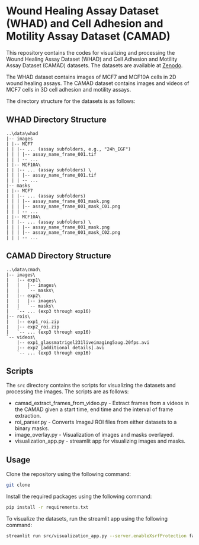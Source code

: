 # Wound Healing Assay Dataset (WHAD) and Cell Adhesion and Motility Assay Dataset (CAMAD)

This repository contains the codes for visualizing and processing the Wound Healing Assay Dataset (WHAD) and Cell Adhesion and Motility Assay Dataset (CAMAD) datasets. The datasets are available at [Zenodo](https://zenodo.org/record/4640734#.YH9Q9pMzZQI).

The WHAD dataset contains images of MCF7 and MCF10A cells in 2D wound healing assays. The CAMAD dataset contains images and videos of MCF7 cells in 3D cell adhesion and motility assays.

The directory structure for the datasets is as follows:
## WHAD Directory Structure
```
..\data\whad
|-- images
| |-- MCF7
| | |-- ... (assay subfolders, e.g., "24h_EGF")
| | | |-- assay_name_frame_001.tif
| | | -- ...
| |-- MCF10A\
| | |-- ... (assay subfolders) \
| | | |-- assay_name_frame_001.tif
| | | -- ...
|-- masks
| |-- MCF7
| | |-- ... (assay subfolders)
| | | |-- assay_name_frame_001_mask.png
| | | |-- assay_name_frame_001_mask_C01.png
| | | -- ...
| |-- MCF10A\
| | |-- ... (assay subfolders) \
| | | |-- assay_name_frame_001_mask.png
| | | |-- assay_name_frame_001_mask_C02.png
| | | -- ...
```

## CAMAD Directory Structure
```
..\data\cmad\
|-- images\
|   |-- exp1\
|   |   |-- images\
|   |   `-- masks\
|   |-- exp2\ 
|   |   |-- images\
|   |   `-- masks\
|   `-- ... (exp3 through exp16)
|-- rois\
|   |-- exp1_roi.zip
|   |-- exp2_roi.zip
|   `-- ... (exp3 through exp16)
`-- videos\
    |-- exp1_glassmatrigel231liveimaging5aug.20fps.avi
    |-- exp2_[additional details].avi
    `-- ... (exp3 through exp16)
```

## Scripts
The `src` directory contains the scripts for visualizing the datasets and processing the images. The scripts are as follows:
- camad_extract_frames_from_video.py - Extract frames from a videos in the CAMAD given a start time, end time and the interval of frame extraction.
- roi_parser.py - Converts ImageJ ROI files from either datasets to a binary masks.
- image_overlay.py - Visualization of images and masks overlayed.
- visualization_app.py - streamlit app for visualizing images and masks.

## Usage
Clone the repository using the following command:
```bash
git clone
```
Install the required packages using the following command:
```bash
pip install -r requirements.txt
```
To visualize the datasets, run the streamlit app using the following command:
```bash
streamlit run src/visualization_app.py --server.enableXsrfProtection false
```